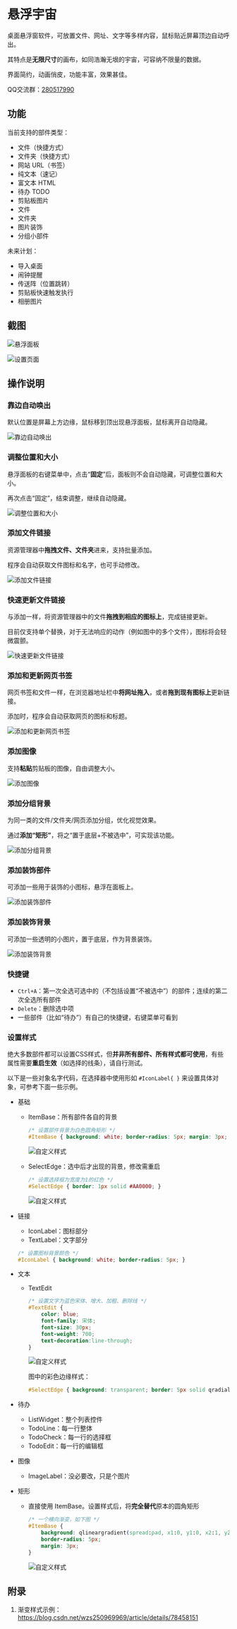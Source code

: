 悬浮宇宙
===

桌面悬浮窗软件，可放置文件、网址、文字等多样内容，鼠标贴近屏幕顶边自动呼出。

其特点是**无限尺寸**的画布，如同浩瀚无垠的宇宙，可容纳不限量的数据。

界面简约，动画俏皮，功能丰富，效果甚佳。

QQ交流群：[280517990](https://qm.qq.com/cgi-bin/qm/qr?k=a3rJlTLgGAhgx5PqvHz0RjinfHDpl4Ll&jump_from=webapi)


## 功能

当前支持的部件类型：

- 文件（快捷方式）
- 文件夹（快捷方式）
- 网站 URL（书签）
- 纯文本（速记）
- 富文本 HTML
- 待办 TODO
- 剪贴板图片
- 文件
- 文件夹
- 图片装饰
- 分组小部件



未来计划：

- 导入桌面
- 闹钟提醒
- 传送阵（位置跳转）
- 剪贴板快速触发执行
- 相册图片



## 截图

![悬浮面板](screenshots/screenshot1.png)



![设置页面](screenshots/screenshot2.png)



## 操作说明

### 靠边自动唤出

默认位置是屏幕上方边缘，鼠标移到顶出现悬浮面板，鼠标离开自动隐藏。

![靠边自动唤出](screenshots/靠边自动唤出.gif)



### 调整位置和大小

悬浮面板的右键菜单中，点击“**固定**”后，面板则不会自动隐藏，可调整位置和大小。

再次点击“固定”，结束调整，继续自动隐藏。

![调整位置和大小](screenshots/调整位置和大小.gif)



### 添加文件链接

资源管理器中**拖拽文件、文件夹**进来，支持批量添加。

程序会自动获取文件图标和名字，也可手动修改。

![添加文件链接](screenshots/添加文件链接.gif)



### 快速更新文件链接

与添加一样，将资源管理器中的文件**拖拽到相应的图标上**，完成链接更新。

目前仅支持单个替换，对于无法响应的动作（例如图中的多个文件），图标将会轻微震颤。

![快速更新文件链接](screenshots/快速更新文件链接.gif)



### 添加和更新网页书签

网页书签和文件一样，在浏览器地址栏中**将网址拖入**，或者**拖到现有图标上**更新链接。

添加时，程序会自动获取网页的图标和标题。

![添加和更新网页书签](screenshots/添加和更新网页书签.gif)



### 添加图像

支持**粘贴**剪贴板的图像，自由调整大小。

![添加图像](screenshots/添加图像.gif)



### 添加分组背景

为同一类的文件/文件夹/网页添加分组，优化视觉效果。

通过**添加“矩形”**，将之“置于底层+不被选中”，可实现该功能。

![添加分组背景](screenshots/添加分组背景.gif)



### 添加装饰部件

可添加一些用于装饰的小图标，悬浮在面板上。

![添加装饰部件](screenshots/添加装饰部件.gif)



### 添加装饰背景

可添加一些透明的小图片，置于底层，作为背景装饰。

![添加装饰背景](screenshots/添加装饰背景.gif)



### 快捷键

- `Ctrl+A`：第一次全选可选中的（不包括设置“不被选中”）的部件；连续的第二次全选所有部件
- `Delete`：删除选中项
- 一些部件（比如“待办”）有自己的快捷键，右键菜单可看到



### 设置样式

绝大多数部件都可以设置CSS样式，但**并非所有部件、所有样式都可使用**，有些属性需要**重启生效**（如选择的线条），请自行测试。

以下是一些对象名字代码，在选择器中使用形如 `#IconLabel{ }` 来设置具体对象，可参考下面一些示例。

- 基础

  - ItemBase：所有部件各自的背景

    ```css
    /* 设置部件背景为白色圆角矩形 */
    #ItemBase { background: white; border-radius: 5px; margin: 3px; }
    ```

    ![自定义样式](screenshots/自定义样式_白.png)

  - SelectEdge：选中后才出现的背景，修改需重启

    ```css
    /* 设置选择框为宽度为1的红色 */
    #SelectEdge { border: 1px solid #AA0000; }
    ```
    
    ![自定义样式](screenshots/自定义样式_边.png)

- 链接

  - IconLabel：图标部分
  - TextLabel：文字部分

  ```css
  /* 设置图标背景颜色 */
  #IconLabel { background: white; border-radius: 5px; }
  ```

- 文本

  - TextEdit

    ```css
    /* 设置文字为蓝色宋体、增大、加粗、删除线 */
    #TextEdit {
        color: blue;
        font-family: 宋体;
        font-size: 30px;
        font-weight: 700;
        text-decoration:line-through;
    }
    ```
    
    ![自定义样式](screenshots/自定义样式_文.png)
    
    图中的彩色边缘样式：
    
    ```css
    #SelectEdge { background: transparent; border: 5px solid qradialgradient(spread:pad, cx:0.5, cy:0.5, radius:0.5, fx:0.5, fy:0.5, stop:0 rgba(0, 0, 0, 0), stop:0.52 rgba(0, 0, 0, 0), stop:0.565 rgba(82, 121, 76, 33), stop:0.65 rgba(159, 235, 148, 64), stop:0.721925 rgba(255, 238, 150, 129), stop:0.77 rgba(255, 128, 128, 204), stop:0.89 rgba(191, 128, 255, 64), stop:1 rgba(0, 0, 0, 0));}
    ```

- 待办

  - ListWidget：整个列表控件
  - TodoLine：每一行整体
  - TodoCheck：每一行的选择框
  - TodoEdit：每一行的编辑框

- 图像

  - ImageLabel：没必要改，只是个图片

- 矩形

  - 直接使用 ItemBase。设置样式后，将**完全替代**原本的圆角矩形
  
    ```css
    /* 一个横向渐变，如下图 */
    #ItemBase {
        background: qlineargradient(spread:pad, x1:0, y1:0, x2:1, y2:0, stop:0 rgba(255, 178, 102, 64), stop:0.55 rgba(235, 148, 61, 64), stop:0.98 rgba(255, 255, 255, 64), stop:1 rgba(255, 255, 255, 0));
    	border-radius: 5px;
    	margin: 3px;
    }
    ```
    
    ![自定义样式](screenshots/自定义样式_渐.png)





## 附录

1. 渐变样式示例：https://blog.csdn.net/wzs250969969/article/details/78458151
